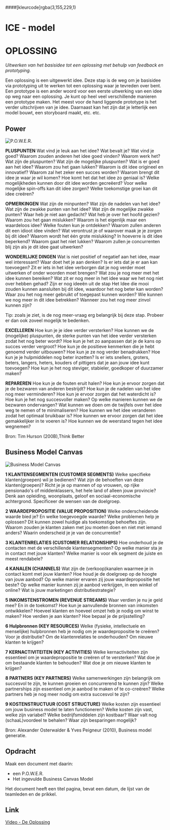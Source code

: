 ####[kleurcode]rgba(3,155,229,1)

# ICE - model #

# OPLOSSING

*Uitwerken van het basisidee tot een oplossing met behulp van feedback en prototyping.*

Een oplossing is een uitgewerkt idee. Deze stap is de weg om je basisidee via prototyping uit te werken tot een oplossing waar je tevreden over bent. Een prototype is een ander woord voor een eerste uitwerking van een idee op weg naar een oplossing. Je kunt op heel veel verschillende manieren een prototype maken. Het meest voor de hand liggende prototype is het verder uitschrijven van je idee. Daarnaast kan het zijn dat je letterlijk een model bouwt, een storyboard maakt, etc. etc.

## Power

![P.O.W.E.R.](https://elo.kw1c.nl/CMS/Studie/811%20ICT-Academie/811%20VakkenInhoud/%5BB.34%20RASP%5DRaspberry%20Pi%20Challenge/25187%20%C2%A0%20Applicatie-%20en%20mediaontwikkelaar/Periode%2009/Productie/04.%20Aanvullend/Images/Oplossing.Power.png)

**PLUSPUNTEN**
Wat vind je leuk aan het idee? Wat bevalt je? Wat vind je goed? Waarom zouden anderen het idee goed vinden? Waarom werk het? Wat zijn de pluspunten? Wat zijn de mogelijke pluspunten? Wat is er goed aan het idee? Waarom zou het gaan lukken? Waarom is dit idee origineel en innovatief? Waarom zal het zeker een succes worden? Waarom brengt dit idee je waar je wil komen? Hoe komt het dat het idee zo geniaal is? Welke mogelijkheden kunnen door dit idee worden gecreëerd? Voor welke mogelijke spin-offs kan dit idee zorgen? Welke toekomstige groei kan dit idee creëren?

**OPMERKINGEN**
Wat zijn de minpunten? Wat zijn de nadelen van het idee? Wat zijn de zwakke punten van het idee? Wat zijn de mogelijke zwakke punten? Waar heb je niet aan gedacht? Wat heb je over het hoofd gezien? Waarom zou het gaan mislukken? Waarom is het eigenlijk maar een waardeloos idee? Welke fouten kun je ontdekken? Waarom zullen anderen dit een idioot idee vinden? Wat verontrust je of waarover maak je je zorgen bij dit idee? Waarom wordt het één grote mislukking? In hoeverre is dit idee beperkend? Waarom gaat het niet lukken? Waarom zullen je concurrenten blij zijn als je dit idee gaat uitwerken?

**WONDERLIJKE DINGEN**
Wat is niet positief of negatief aan het idee, maar wel interessant? Waar doet het je aan denken? Is er iets dat je er aan kan toevoegen? Zit er iets in het idee verborgen dat je nog verder moet uitwerken of onder woorden moet brengen?
Wat zou je nog meer met het idee kunnen bereiken? Wat zit er nog meer in het idee waar we het nog niet over hebben gehad? Zijn er nog ideeën uit de stap Het Idee die
mooi zouden kunnen aansluiten bij dit idee, waardoor het nog beter kan worden? Waar zou het nog meer gebruikt of toegepast kunnen worden? Wie kunnen we nog meer in dit idee betrekken? Wanneer zou het nog meer zinvol kunnen
zijn?

Tip: zoals je ziet, is de nog meer-vraag erg belangrijk bij deze stap. Probeer er dan ook zoveel mogelijk te bedenken.

**EXCELLEREN**
Hoe kun je je idee verder versterken? Hoe kunnen we de (mogelijke) pluspunten, de sterke punten van het idee verder versterken zodat het nog beter wordt? Hoe kun je het zo aanpassen dat je de kans op succes verder vergroot? Hoe kun je de positieve kenmerken die je hebt genoemd verder uitbouwen? Hoe kun je ze nog verder benadrukken? Hoe kun je je hulpmiddelen nog beter inzetten? Is er iets snellers, groters, beters, langers, heters, kouders of pittigers dat je aan jouw idee kunt toevoegen? Hoe kun je het nog steviger, stabieler, goedkoper of duurzamer maken?

**REPAREREN**
Hoe kun je de fouten eruit halen? Hoe kun je ervoor zorgen dat je de bezwaren van anderen bestrijdt? Hoe kun je de nadelen van het idee nog meer verminderen? Hoe
kun je ervoor zorgen dat het waterdicht is? Hoe kun je het nog succesvoller maken? Op welke manieren kunnen we de bezwaren ondervangen? Wat kunnen we doen om de twijfels over het idee weg te nemen of te minimaliseren? Hoe kunnen we het idee veranderen zodat het optimaal bruikbaar is? Hoe kunnen we ervoor zorgen dat het idee gemakkelijker in te voeren is? Hoe kunnen we de weerstand tegen het idee wegnemen?

Bron: Tim Hurson (200B),Think Better

## Business Model Canvas

![Business Model Canvas](https://elo.kw1c.nl/CMS/Studie/811%20ICT-Academie/811%20VakkenInhoud/%5BB.34%20RASP%5DRaspberry%20Pi%20Challenge/25187%20%C2%A0%20Applicatie-%20en%20mediaontwikkelaar/Periode%2009/Productie/04.%20Aanvullend/Images/Business_Model_Canvas.png)

**1 KLANTENSEGMENTEN (CUSTOMER SEGMENTS)**
Welke specifieke klanten(groepen) wil je bedienen? Wat zijn de behoeften van deze klanten(groepen)? Richt je je op mannen of op vrouwen, op rijke pensionado's of middenklassers, het hele land of alleen jouw provincie? Denk aan opleiding, woonplaats, geloof en sociaal-economische achtergrond. Specificeer de wensen van de doelgroep.

**2 WAARDEPROPOSITIE (VALUE PROPOSITION)**
Welke onderscheidende waarde bied je? En welke toegevoegde waarde? Welke problemen help je oplossen? Dit kunnen zowel huidige als toekomstige behoeftes zijn. Waarom zouden je klanten zaken met jou moeten doen en niet met iemand anders? Waarin onderscheid je je van de concurrentie?

**3 KLANTENRELATIES (CUSTOMER RELATIONSHIPS)**
Hoe onderhoud je de contacten met de verschillende klantensegmenten? Op welke manier sta je in contact met jouw klanten? Welke manier is voor elk segment de juiste en meest rendabele?

**4 KANALEN (CHANNELS)**
Wat zijn de (verkoop)kanalen waarmee je in contact komt met jouw klanten? Hoe houd je de doelgroep op de hoogte van jouw aanbod? Op welke manier ervaren zij jouw waardepropositie het beste? Op welke manier kunnen zij je aanbod verkrijgen, in een winkel of online? Wat is jouw marketingen distributiestrategie?

**5 INKOMSTENSTROMEN (REVENUE STREAMS)**
Waar verdien je nu je geld mee? En in de toekomst? Hoe kun je aanvullende bronnen van inkomsten ontwikkelen? Hoeveel klanten en hoeveel omzet heb je nodig om winst te maken? Hoe verdien je aan klanten? Hoe bepaal je de prijsstelling?

**6 Hulpbronnen (KEY RESOURCES)**
Welke (fysieke, intellectuele en menselijke) hulpbronnen heb je nodig om je waardepropositie te creëren? Voor je distributie? Om de klantenrelaties te onderhouden? Om nieuwe klanten te krijgen?

**7 KERNACTIVITEITEN (KEY ACTIVITIES)**
Welke kernactiviteiten zijn essentieel om je waardepropositie te creëren of te versterken? Wat doe je om bestaande klanten te behouden? Wat doe je om nieuwe klanten te krijgen?

**8 PARTNERS (KEY PARTNERS)**
Welke samenwerkingen zijn belangrijk om succesvol te zijn, te kunnen groeien en concurrerend te kunnen zijn? Welke partnerships zijn essentieel om je aanbod te maken of te co-creëren? Welke partners heb je nog meer nodig om extra succesvol te zijn?

**9 KOSTENSTRUCTUUR (COST STRUCTURE)**
Welke kosten zijn essentieel om jouw business model te laten functioneren? Welke kosten zijn vast, welke zijn variabel? Welke bedrijfsmiddelen zijn kostbaar? Waar valt nog (schaaL)voordeel te behalen? Waar zijn besparingen mogelijk?

Bron: Alexander Osterwalder & Yves Peigneur
(2010), Business model generatie.



## Opdracht

Maak een document met daarin:

- een P.O.W.E.R. 
- Het ingevulde Business Canvas Model

Het document heeft een titel pagina, bevat een datum, de lijst van de teamleden en de prikkel.

## Link

[Video - De Oplossing](https://www.youtube.com/watch?v=WMmSUfgkaCE&index=10&list=PL2LuvtdBIWMqaTh75GBS8dBdCfk18J10T)